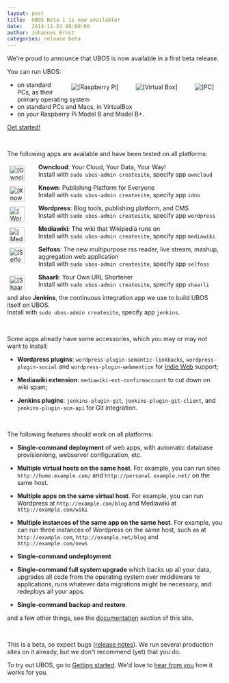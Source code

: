 ```yaml
---
layout: post
title:  UBOS Beta 1 is now available!
date:   2014-11-24 08:00:00
author: Johannes Ernst
categories: release beta
---
```


We're proud to announce that UBOS is now available in a first beta release.

You can run UBOS:

<img src="/images/pc-79x100.png"   alt="[PC]"           style="float: right; margin: 5px 20px">
<img src="/images/vbox-82x100.png" alt="[Virtual Box]"  style="float: right; margin: 5px 20px">
<img src="/images/rpi-83x100.png"  alt="[Raspberry Pi]" style="float: right; margin: 5px 20px">

 * on standard PCs, as their primary operating system
 * on standard PCs and Macs, in VirtualBox
 * on your Raspberry Pi Model B and Model B+.

<a href="/quickstart/">Get started!</a>

<br>

The following apps are available and have been tested on all platforms:

<img src="/images/owncloud-72x72.png" alt="[Owncloud]" style="float: left; width: 36px; margin: 5px 32px 0 5px">

   **Owncloud**: Your Cloud, Your Data, Your Way!<br>
   Install with `sudo ubos-admin createsite`, specify app `owncloud`

<img src="/images/known-72x72.png" alt="[Known]" style="float: left; width: 36px; margin: 5px 32px 0 5px">

   **Known**: Publishing Platform for Everyone<br>
   Install with `sudo ubos-admin createsite`, specify app `idno`

<img src="/images/wordpress-72x72.png" alt="[Wordpress]" style="float: left; width: 36px; margin: 5px 32px 0 5px">

   **Wordpress**: Blog tools, publishing platform, and CMS<br>
   Install with `sudo ubos-admin createsite`, specify app `wordpress`

<img src="/images/mediawiki-72x72.png" alt="[Mediawiki]" style="float: left; width: 36px; margin: 5px 32px 0 5px">

   **Mediawiki**: The wiki that Wikipedia runs on<br>
   Install with `sudo ubos-admin createsite`, specify app `mediawiki`

<img src="/images/selfoss-72x72.png" alt="[Selfoss]" style="float: left; width: 36px; margin: 5px 32px 0 5px">

   **Selfoss**: The new multipurpose rss reader, live stream, mashup, aggregation web application<br>
   Install with `sudo ubos-admin createsite`, specify app `selfoss`

<img src="/images/shaarli-72x72.png" alt="[Shaarli]" style="float: left; width: 36px; margin: 5px 32px 0 5px">

   **Shaarli**: Your Own URL Shortener<br>
   Install with `sudo ubos-admin createsite`, specify app `shaarli`

   and also **Jenkins**, the continuous integration app we use to build UBOS itself on UBOS.<br>
   Install with `sudo ubos-admin createsite`, specify app `jenkins`.

<br>

Some apps already have some accessories, which you may or may not want to install:

 * **Wordpress plugins**: `wordpress-plugin-semantic-linkbacks`, `wordpress-plugin-social` and
  `wordpress-plugin-webmention` for [Indie Web](http://indiewebcamp.com/) support;

 * **Mediawiki extension**: `mediawiki-ext-confirmaccount` to cut down on wiki spam;

 * **Jenkins plugins**: `jenkins-plugin-git`, `jenkins-plugin-git-client`, and `jenkins-plugin-scm-api`
   for Git integration.

<br>

The following features should work on all platforms:

 * **Single-command deployment** of web apps, with automatic database provisioniong,
   webserver configuration, etc.

 * **Multiple virtual hosts on the same host**. For example, you can run sites
   `http://home.example.com/` and `http://personal.example.net/` on the same host.

 * **Multiple apps on the same virtual host**. For example, you can run
   Wordpress at `http://example.com/blog` and Mediawiki at `http://example.com/wiki`

 * **Multiple instances of the same app on the same host**. For example, you can run three
   instances of Wordpress on the same host, such as at `http://example.com`,
   `http://example.net/blog` and `http://example.com/news`

 * **Single-command undeployment**

 * **Single-command full system upgrade** which backs up all your data, upgrades all
   code from the operating system over middleware to applications, runs whatever
   data migrations might be necessary, and redeploys all your apps.

 * **Single-command backup and restore**.

and a few other things, see the [documentation](https://ubos.net/docs/) section of this
site.

<br>

This is a beta, so expect bugs (<a href="/docs/releases/beta1/release-notes/">release notes</a>).
We run several production sites on it already, but we don't recommend (yet) that you do.

To try out UBOS, go to [Getting started](https://ubos.net/quickstart/). We'd love to
[hear from you](https://ubos.net/community/) how it works for you.

